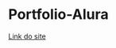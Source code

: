 # Portfolio-Alura

<a href="https://portfolio-alura-eduardamendonca.vercel.app/about.html">Link do site</a>


